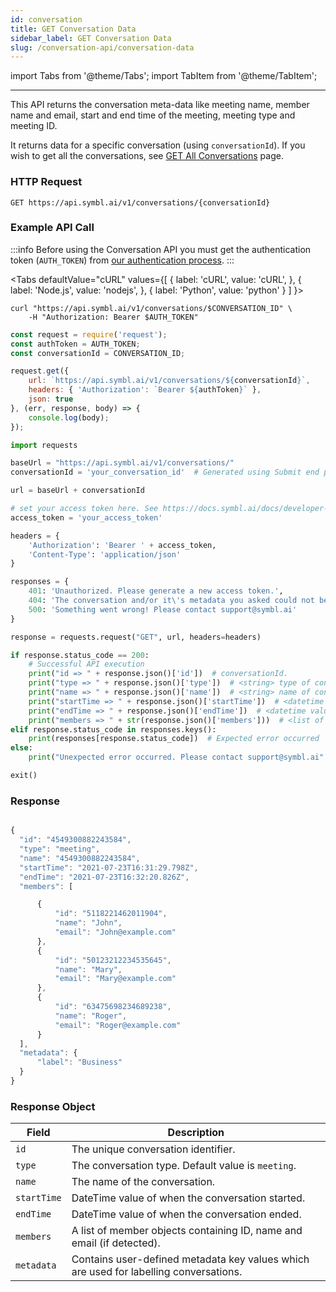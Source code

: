 ```yaml
---
id: conversation
title: GET Conversation Data
sidebar_label: GET Conversation Data
slug: /conversation-api/conversation-data
---
```

import Tabs from '@theme/Tabs';
import TabItem from '@theme/TabItem';

---

This API returns the conversation meta-data like meeting name, member name and email, start and end time of the meeting, meeting type and meeting ID.

It returns data for a specific conversation (using `conversationId`). If you wish to get all the conversations, see [GET All Conversations](/docs/conversation-api/all-conversations) page. 


### HTTP Request

`GET https://api.symbl.ai/v1/conversations/{conversationId}`


### Example API Call

:::info
Before using the Conversation API you must get the authentication token (`AUTH_TOKEN`) from [our authentication process](/docs/developer-tools/authentication).
:::


<Tabs
  defaultValue="cURL"
  values={[
    { label: 'cURL', value: 'cURL', },
    { label: 'Node.js', value: 'nodejs', },
    { label: 'Python', value: 'python' }
  ]
}>
<TabItem value="cURL">

```shell
curl "https://api.symbl.ai/v1/conversations/$CONVERSATION_ID" \
    -H "Authorization: Bearer $AUTH_TOKEN"
```

</TabItem>

<TabItem value="nodejs">

```js
const request = require('request');
const authToken = AUTH_TOKEN;
const conversationId = CONVERSATION_ID;

request.get({
    url: `https://api.symbl.ai/v1/conversations/${conversationId}`,
    headers: { 'Authorization': `Bearer ${authToken}` },
    json: true
}, (err, response, body) => {
    console.log(body);
});
```

</TabItem>
<TabItem value="python">

```py
import requests

baseUrl = "https://api.symbl.ai/v1/conversations/"
conversationId = 'your_conversation_id'  # Generated using Submit end point

url = baseUrl + conversationId

# set your access token here. See https://docs.symbl.ai/docs/developer-tools/authentication
access_token = 'your_access_token'

headers = {
    'Authorization': 'Bearer ' + access_token,
    'Content-Type': 'application/json'
}

responses = {
    401: 'Unauthorized. Please generate a new access token.',
    404: 'The conversation and/or it\'s metadata you asked could not be found, please check the input provided',
    500: 'Something went wrong! Please contact support@symbl.ai'
}

response = requests.request("GET", url, headers=headers)

if response.status_code == 200:
    # Successful API execution
    print("id => " + response.json()['id'])  # conversationId.
    print("type => " + response.json()['type'])  # <string> type of conversation, default is meeting
    print("name => " + response.json()['name'])  # <string> name of conversation
    print("startTime => " + response.json()['startTime'])  # <datetime value> start time of conversation
    print("endTime => " + response.json()['endTime'])  # <datetime value> end time of conversation
    print("members => " + str(response.json()['members']))  # <list of member objects containing name and email if detected> members who were part of conversation
elif response.status_code in responses.keys():
    print(responses[response.status_code])  # Expected error occurred
else:
    print("Unexpected error occurred. Please contact support@symbl.ai" + ", Debug Message => " + str(response.text))

exit()
```

</TabItem>
</Tabs>


### Response


```javascript

{
  "id": "4549300882243584",
  "type": "meeting",
  "name": "4549300882243584",
  "startTime": "2021-07-23T16:31:29.798Z",
  "endTime": "2021-07-23T16:32:20.826Z",
  "members": [

      {
          "id": "5118221462011904",
          "name": "John",
          "email": "John@example.com"
      },
      {
          "id": "50123212234535645",
          "name": "Mary",
          "email": "Mary@example.com"
      },
      {
          "id": "63475698234689238",
          "name": "Roger",
          "email": "Roger@example.com"
      }
  ],
  "metadata": {
      "label": "Business"
  }
}
```

### Response Object

Field  | Description
---------- | ------- |
```id``` | The unique conversation identifier.
```type``` | The conversation type. Default value is `meeting`.
```name``` | The name of the conversation.
```startTime``` | DateTime value of when the conversation started.
```endTime``` | DateTime value of when the conversation ended. 
```members``` | A list of member objects containing ID, name and email (if detected).
```metadata``` | Contains user-defined metadata key values which are used for labelling conversations.


